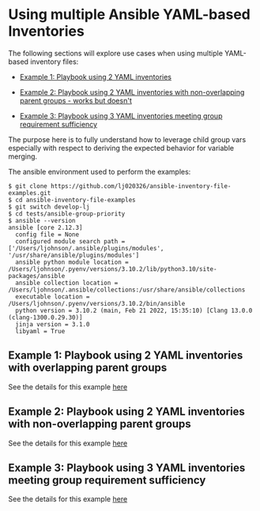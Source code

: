 
Using multiple Ansible YAML-based Inventories  
===

The following sections will explore use cases when using multiple YAML-based inventory files:

* [Example 1: Playbook using 2 YAML inventories](#Example-01)

* [Example 2: Playbook using 2 YAML inventories with non-overlapping parent groups - works but doesn't](#Example-02)

* [Example 3: Playbook using 3 YAML inventories meeting group requirement sufficiency](#Example-03)

The purpose here is to fully understand how to leverage child group vars especially with respect to deriving the expected behavior for variable merging. 

The ansible environment used to perform the examples:

```output
$ git clone https://github.com/lj020326/ansible-inventory-file-examples.git
$ cd ansible-inventory-file-examples
$ git switch develop-lj
$ cd tests/ansible-group-priority
$ ansible --version
ansible [core 2.12.3]
  config file = None
  configured module search path = ['/Users/ljohnson/.ansible/plugins/modules', '/usr/share/ansible/plugins/modules']
  ansible python module location = /Users/ljohnson/.pyenv/versions/3.10.2/lib/python3.10/site-packages/ansible
  ansible collection location = /Users/ljohnson/.ansible/collections:/usr/share/ansible/collections
  executable location = /Users/ljohnson/.pyenv/versions/3.10.2/bin/ansible
  python version = 3.10.2 (main, Feb 21 2022, 15:35:10) [Clang 13.0.0 (clang-1300.0.29.30)]
  jinja version = 3.1.0
  libyaml = True
```



## <a id="Example-01"></a>Example 1: Playbook using 2 YAML inventories with overlapping parent groups

See the details for this example [here](./example1/README.md)

## <a id="Example-02"></a>Example 2: Playbook using 2 YAML inventories with non-overlapping parent groups

See the details for this example [here](./example2/README.md)


## <a id="Example-03"></a>Example 3: Playbook using 3 YAML inventories meeting group requirement sufficiency

See the details for this example [here](./example3/README.md)

